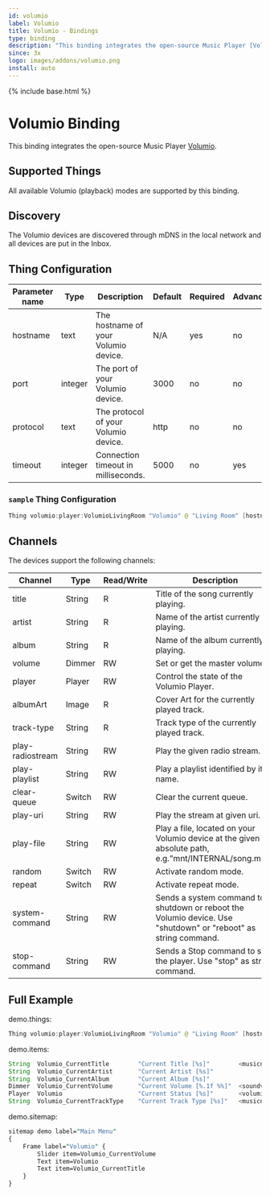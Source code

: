 ```yaml
---
id: volumio
label: Volumio
title: Volumio - Bindings
type: binding
description: "This binding integrates the open-source Music Player [Volumio](https://www.volumio.com)."
since: 3x
logo: images/addons/volumio.png
install: auto
---
```


<!-- Attention authors: Do not edit directly. Please add your changes to the appropriate source repository -->

{% include base.html %}

<AddonLogo />

# Volumio Binding

This binding integrates the open-source Music Player [Volumio](https://www.volumio.com).

## Supported Things

All available Volumio (playback) modes are supported by this binding.

## Discovery

The Volumio devices are discovered through mDNS in the local network and all devices are put in the Inbox.

## Thing Configuration

| Parameter name  | Type    | Description                           | Default | Required | Advanced |
|-----------------|---------|---------------------------------------|---------|----------|----------|
| hostname        | text    | The hostname of your Volumio device.  | N/A     | yes      | no       |
| port            | integer | The port of your Volumio device.      | 3000    | no       | no       |
| protocol        | text    | The protocol of your Volumio device.  | http    | no       | no       |
| timeout         | integer | Connection timeout in milliseconds.   | 5000    | no       | yes      |

### `sample` Thing Configuration

```java
Thing volumio:player:VolumioLivingRoom "Volumio" @ "Living Room" [hostname="volumio.local", protocol="http"]
```

## Channels

The devices support the following channels:


| Channel           | Type   | Read/Write | Description                                                                                                          |
|-------------------|--------|------------|----------------------------------------------------------------------------------------------------------------------|
| title             | String | R          | Title of the song currently playing.                                                                                 |
| artist            | String | R          | Name of the artist currently playing.                                                                                |
| album             | String | R          | Name of the album currently playing.                                                                                 |
| volume            | Dimmer | RW         | Set or get the master volume.                                                                                        |
| player            | Player | RW         | Control the state of the Volumio Player.                                                                             |
| albumArt          | Image  | R          | Cover Art for the currently played track.                                                                            |
| track-type        | String | R          | Track type of the currently played track.                                                                            |
| play-radiostream  | String | RW         | Play the given radio stream.                                                                                         |
| play-playlist     | String | RW         | Play a playlist identified  by its name.                                                                             |
| clear-queue       | Switch | RW         | Clear the current queue.                                                                                             |
| play-uri          | String | RW         | Play the stream at given uri.                                                                                        |
| play-file         | String | RW         | Play a file, located on your Volumio device at the given absolute path, e.g."mnt/INTERNAL/song.mp3"                  |
| random            | Switch | RW         | Activate random mode.                                                                                                |
| repeat            | Switch | RW         | Activate repeat mode.                                                                                                |
| system-command    | String | RW         | Sends a system command to shutdown or reboot the Volumio device. Use "shutdown" or "reboot" as string command.       |
| stop-command      | String | RW         | Sends a Stop command to stop the player. Use "stop" as string command.                                               |


## Full Example

demo.things:

```java
Thing volumio:player:VolumioLivingRoom "Volumio" @ "Living Room" [hostname="volumio.local", protocol="http"]
```

demo.items:

```java
String	Volumio_CurrentTitle	    "Current Title [%s]"	    <musicnote>      {channel="volumio:player:VolumioLivingRoom:title"}
String	Volumio_CurrentArtist	    "Current Artist [%s]"	                     {channel="volumio:player:VolumioLivingRoom:artist"}
String	Volumio_CurrentAlbum	    "Current Album [%s]"	                     {channel="volumio:player:VolumioLivingRoom:album"}
Dimmer	Volumio_CurrentVolume	    "Current Volume [%.1f %%]"  <soundvolume>	 {channel="volumio:player:VolumioLivingRoom:volume"}
Player	Volumio	                    "Current Status [%s]"	    <volumiologo>    {channel="volumio:player:VolumioLivingRoom:player"}
String	Volumio_CurrentTrackType	"Current Track Type [%s]"   <musicnote>      {channel="volumio:player:VolumioLivingRoom:track-type"}
```

demo.sitemap:

```perl
sitemap demo label="Main Menu"
{
    Frame label="Volumio" {
        Slider item=Volumio_CurrentVolume
        Text item=Volumio
		Text item=Volumio_CurrentTitle
    }
}
```
